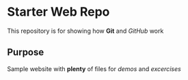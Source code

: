 # Starter Web Repo

This repository is for showing how __Git__ and *GitHub* work

## Purpose

Sample website with __plenty__ of files for *demos* and *excercises*